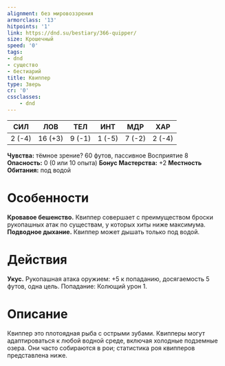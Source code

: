 ```yaml
---
alignment: без мировоззрения
armorclass: '13'
hitpoints: '1'
link: https://dnd.su/bestiary/366-quipper/
size: Крошечный
speed: '0'
tags:
- dnd
- существо
- бестиарий
title: Квиппер
type: Зверь
cr: '0'
cssclasses:
    - dnd
---
```



| СИЛ | ЛОВ | ТЕЛ | ИНТ | МДР | ХАР |
|---|---|---|---|---|---|
| 2 (-4) | 16 (+3) | 9 (-1) | 1 (-5) | 7 (-2) | 2 (-4) |
**Чувства:** тёмное зрение? 60 футов, пассивное Восприятие 8
**Опасность:** 0 (0 или 10 опыта)
**Бонус Мастерства:** +2
**Местность Обитания:** под водой


# Особенности
**Кровавое бешенство.** Квиппер совершает с преимуществом броски рукопашных атак по существам, у которых хиты ниже максимума.
**Подводное дыхание.** Квиппер может дышать только под водой.


# Действия
**Укус.** Рукопашная атака оружием: +5 к попаданию, досягаемость 5 футов, одна цель. Попадание: Колющий урон 1.


# Описание
Квиппер это плотоядная рыба с острыми зубами. Квипперы могут адаптироваться к любой водной среде, включая холодные подземные озера. Они часто собираются в рои; статистика роя квипперов представлена ниже.